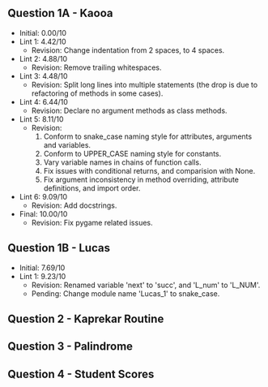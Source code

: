 ## Question 1A - Kaooa

- Initial: 0.00/10
- Lint 1: 4.42/10
  - Revision: Change indentation from 2 spaces, to 4 spaces.
- Lint 2: 4.88/10
  - Revision: Remove trailing whitespaces.
- Lint 3: 4.48/10
  - Revision: Split long lines into multiple statements (the drop is due to refactoring of methods in some cases).
- Lint 4: 6.44/10
  - Revision: Declare no argument methods as class methods.
- Lint 5: 8.11/10
  - Revision:
    1. Conform to snake_case naming style for attributes, arguments and variables.
    2. Conform to UPPER_CASE naming style for constants.
    3. Vary variable names in chains of function calls.
    4. Fix issues with conditional returns, and comparision with None.
    5. Fix argument inconsistency in method overriding, attribute definitions, and import order.
- Lint 6: 9.09/10
  - Revision: Add docstrings.
- Final: 10.00/10
  - Revision: Fix pygame related issues.

## Question 1B - Lucas

- Initial: 7.69/10
- Lint 1: 9.23/10
  - Revision: Renamed variable 'next' to 'succ', and 'L_num' to 'L_NUM'.
  - Pending: Change module name 'Lucas_1' to snake_case.

## Question 2 - Kaprekar Routine

## Question 3 - Palindrome

## Question 4 - Student Scores
